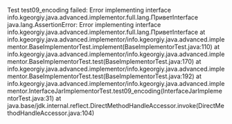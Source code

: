 Test test09_encoding failed: Error implementing interface info.kgeorgiy.java.advanced.implementor.full.lang.ПриветInterface
java.lang.AssertionError: Error implementing interface info.kgeorgiy.java.advanced.implementor.full.lang.ПриветInterface
at info.kgeorgiy.java.advanced.implementor/info.kgeorgiy.java.advanced.implementor.BaseImplementorTest.implement(BaseImplementorTest.java:110)
at info.kgeorgiy.java.advanced.implementor/info.kgeorgiy.java.advanced.implementor.BaseImplementorTest.test(BaseImplementorTest.java:170)
at info.kgeorgiy.java.advanced.implementor/info.kgeorgiy.java.advanced.implementor.BaseImplementorTest.test(BaseImplementorTest.java:192)
at info.kgeorgiy.java.advanced.implementor/info.kgeorgiy.java.advanced.implementor.InterfaceJarImplementorTest.test09_encoding(InterfaceJarImplementorTest.java:31)
at java.base/jdk.internal.reflect.DirectMethodHandleAccessor.invoke(DirectMethodHandleAccessor.java:104)
